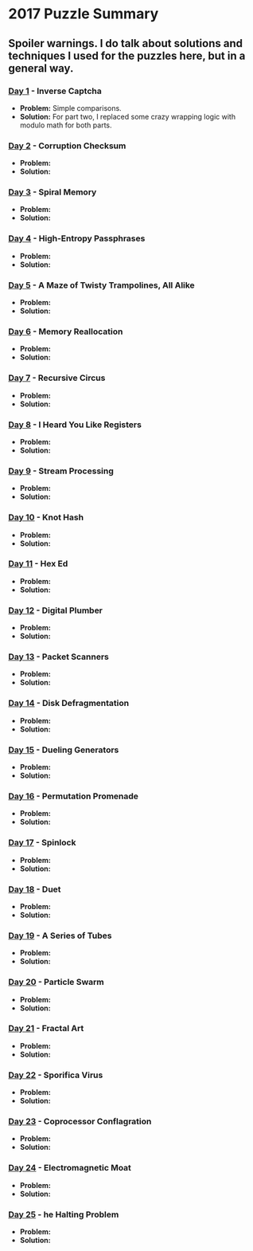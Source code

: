 # 2017 Puzzle Summary 
## Spoiler warnings. I do talk about solutions and techniques I used for the puzzles here, but in a general way.

### [Day 1](Day%2001) - Inverse Captcha
- **Problem:** Simple comparisons. 
- **Solution:** For part two, I replaced some crazy wrapping logic with modulo math for both parts.  

### [Day 2](Day%2002) - Corruption Checksum
- **Problem:** 
- **Solution:** 

### [Day 3](Day%2003) - Spiral Memory
- **Problem:** 
- **Solution:**

### [Day 4](Day%2004) - High-Entropy Passphrases
- **Problem:** 
- **Solution:** 

### [Day 5](Day%2005) - A Maze of Twisty Trampolines, All Alike
- **Problem:** 
- **Solution:** 

### [Day 6](Day%2006) - Memory Reallocation
- **Problem:** 
- **Solution:** 

### [Day 7](Day%2007) - Recursive Circus
- **Problem:** 
- **Solution:** 

### [Day 8](Day%2008) - I Heard You Like Registers
- **Problem:** 
- **Solution:** 

### [Day 9](Day%2009) - Stream Processing
- **Problem:** 
- **Solution:** 

### [Day 10](Day%2010) - Knot Hash
- **Problem:** 
- **Solution:** 

### [Day 11](Day%2011) - Hex Ed
- **Problem:** 
- **Solution:** 

### [Day 12](Day%2012) - Digital Plumber
- **Problem:** 
- **Solution:** 

### [Day 13](Day%2013) - Packet Scanners
- **Problem:** 
- **Solution:** 

### [Day 14](Day%2014) - Disk Defragmentation
- **Problem:** 
- **Solution:** 

### [Day 15](Day%2015) - Dueling Generators
- **Problem:** 
- **Solution:** 

### [Day 16](Day%2016) - Permutation Promenade
- **Problem:** 
- **Solution:** 

### [Day 17](Day%2017) - Spinlock 
- **Problem:** 
- **Solution:** 

### [Day 18](Day%2018) - Duet 
- **Problem:** 
- **Solution:** 

### [Day 19](Day%2019) - A Series of Tubes
- **Problem:** 
- **Solution:** 

### [Day 20](Day%2020) - Particle Swarm
- **Problem:** 
- **Solution:** 

### [Day 21](Day%2021) - Fractal Art
- **Problem:** 
- **Solution:** 

### [Day 22](Day%2022) - Sporifica Virus 
- **Problem:** 
- **Solution:** 

### [Day 23](Day%2023) - Coprocessor Conflagration
- **Problem:** 
- **Solution:** 

### [Day 24](Day%2024) - Electromagnetic Moat
- **Problem:** 
- **Solution:** 

### [Day 25](Day%2025) - he Halting Problem
- **Problem:** 
- **Solution:** 
